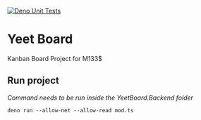 [![Deno Unit Tests](https://github.com/Schufeli/yeet-board/actions/workflows/deno_unit_test.yml/badge.svg)](https://github.com/Schufeli/yeet-board/actions/workflows/deno_unit_test.yml)
# Yeet Board
Kanban Board Project for M133$

## Run project
*Command needs to be run inside the YeetBoard.Backend folder*

``` deno run --allow-net --allow-read mod.ts ```

